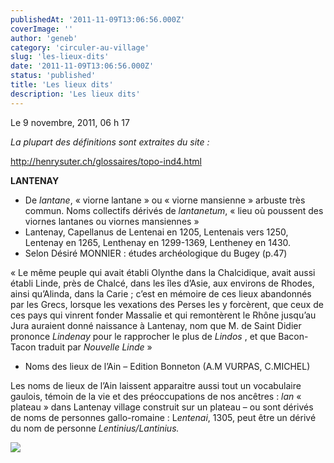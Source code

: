 ```yaml
---
publishedAt: '2011-11-09T13:06:56.000Z'
coverImage: ''
author: 'geneb'
category: 'circuler-au-village'
slug: 'les-lieux-dits'
date: '2011-11-09T13:06:56.000Z'
status: 'published'
title: 'Les lieux dits'
description: 'Les lieux dits'
---
```


Le 9 novembre, 2011, 06 h 17

*La plupart des définitions sont extraites du site :*

<http://henrysuter.ch/glossaires/topo-ind4.html>

**LANTENAY**

* De *lantane*, « viorne lantane » ou « viorne mansienne » arbuste très commun. Noms collectifs
dérivés de *lantanetum*, « lieu où poussent des viornes lantanes ou viornes mansiennes »
* Lantenay, Capellanus de Lentenai en 1205, Lentenais vers 1250, Lentenay en 1265, Lenthenay en 1299-1369, Lentheney en 1430.
* Selon Désiré MONNIER : études archéologique du Bugey (p.47)

« Le même peuple qui avait établi Olynthe dans la Chalcidique, avait aussi établi Linde, près de Chalcé,
dans les îles d’Asie, aux environs de Rhodes, ainsi qu’Alinda, dans la Carie ; c’est en mémoire
de ces lieux abandonnés par les Grecs, lorsque les vexations des Perses les y forcèrent,
que ceux de ces pays qui vinrent fonder Massalie et qui remontèrent le Rhône jusqu’au Jura auraient
donné naissance à Lantenay, nom que M. de Saint Didier prononce *Lindenay* pour le rapprocher
le plus de *Lindos* , et que Bacon-Tacon traduit par *Nouvelle Linde* »

* Noms des lieux de l’Ain – Edition Bonneton (A.M VURPAS, C.MICHEL)

Les noms de lieux de l’Ain laissent apparaitre aussi tout un vocabulaire gaulois, témoin de la vie
et des préoccupations de nos ancêtres : *lan* « plateau » dans Lantenay village construit sur
un plateau – ou sont dérivés de noms de personnes gallo-romaine : L*entenai*, 1305, peut être
un dérivé du nom de personne *Lentinius/Lantinius.*

![](/img/beguelins/Windows-Live-Writer/495173d45c60_FCF4/numerisation0001_2.jpg)
